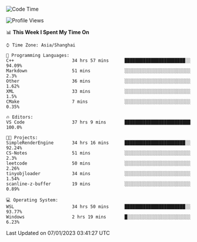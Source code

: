 <!--START_SECTION:waka-->
![Code Time](http://img.shields.io/badge/Code%20Time-556%20hrs%2048%20mins-blue)

![Profile Views](http://img.shields.io/badge/Profile%20Views-1-blue)

📊 **This Week I Spent My Time On** 

```text
⌚︎ Time Zone: Asia/Shanghai

💬 Programming Languages: 
C++                      34 hrs 57 mins      ███████████████████████░░   94.09% 
Markdown                 51 mins             ░░░░░░░░░░░░░░░░░░░░░░░░░   2.3% 
Other                    36 mins             ░░░░░░░░░░░░░░░░░░░░░░░░░   1.62% 
XML                      33 mins             ░░░░░░░░░░░░░░░░░░░░░░░░░   1.5% 
CMake                    7 mins              ░░░░░░░░░░░░░░░░░░░░░░░░░   0.35%

🔥 Editors: 
VS Code                  37 hrs 9 mins       █████████████████████████   100.0%

🐱‍💻 Projects: 
SimpleRenderEngine       34 hrs 16 mins      ███████████████████████░░   92.24% 
CS-Notes                 51 mins             ░░░░░░░░░░░░░░░░░░░░░░░░░   2.3% 
leetcode                 50 mins             ░░░░░░░░░░░░░░░░░░░░░░░░░   2.26% 
tinyobjloader            34 mins             ░░░░░░░░░░░░░░░░░░░░░░░░░   1.54% 
scanline-z-buffer        19 mins             ░░░░░░░░░░░░░░░░░░░░░░░░░   0.89%

💻 Operating System: 
WSL                      34 hrs 50 mins      ███████████████████████░░   93.77% 
Windows                  2 hrs 19 mins       █░░░░░░░░░░░░░░░░░░░░░░░░   6.23%

```


 Last Updated on 07/01/2023 03:41:27 UTC
<!--END_SECTION:waka-->